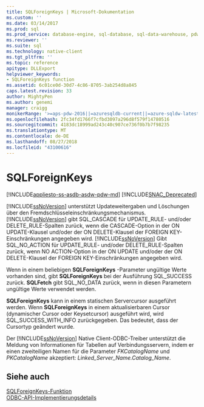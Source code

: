 ```yaml
---
title: SQLForeignKeys | Microsoft-Dokumentation
ms.custom: ''
ms.date: 03/14/2017
ms.prod: sql
ms.prod_service: database-engine, sql-database, sql-data-warehouse, pdw
ms.reviewer: ''
ms.suite: sql
ms.technology: native-client
ms.tgt_pltfrm: ''
ms.topic: reference
apitype: DLLExport
helpviewer_keywords:
- SQLForeignKeys function
ms.assetid: 6c01ce0d-30d7-4c86-8705-3ab254d8a845
caps.latest.revision: 33
author: MightyPen
ms.author: genemi
manager: craigg
monikerRange: '>=aps-pdw-2016||=azuresqldb-current||=azure-sqldw-latest||>=sql-server-2016||=sqlallproducts-allversions||>=sql-server-linux-2017||=azuresqldb-mi-current'
ms.openlocfilehash: 2fc34fd1766f7cfbd3097a296d8f579f14780516
ms.sourcegitcommit: 4183dc18999ad243c40c907ce736f0b7b7f98235
ms.translationtype: MT
ms.contentlocale: de-DE
ms.lasthandoff: 08/27/2018
ms.locfileid: "43100616"
---
```

# <a name="sqlforeignkeys"></a>SQLForeignKeys
[!INCLUDE[appliesto-ss-asdb-asdw-pdw-md](../../includes/appliesto-ss-asdb-asdw-pdw-md.md)]
[!INCLUDE[SNAC_Deprecated](../../includes/snac-deprecated.md)]

  [!INCLUDE[ssNoVersion](../../includes/ssnoversion-md.md)] unterstützt Updateweitergaben und Löschungen über den Fremdschlüsseleinschränkungsmechanismus. [!INCLUDE[ssNoVersion](../../includes/ssnoversion-md.md)] gibt SQL_CASCADE für UPDATE_RULE- und/oder DELETE_RULE-Spalten zurück, wenn die CASCADE-Option in der ON UPDATE-Klausel und/oder der ON DELETE-Klausel der FOREIGN KEY-Einschränkungen angegeben wird. [!INCLUDE[ssNoVersion](../../includes/ssnoversion-md.md)] Gibt SQL_NO_ACTION für UPDATE_RULE- und/oder DELETE_RULE-Spalten zurück, wenn NO ACTION-Option in der ON UPDATE und/oder der ON DELETE-Klausel der FOREIGN KEY-Einschränkungen angegeben wird.  
  
 Wenn in einem beliebigen **SQLForeignKeys** -Parameter ungültige Werte vorhanden sind, gibt **SQLForeignKeys** bei der Ausführung SQL_SUCCESS zurück. **SQLFetch** gibt SQL_NO_DATA zurück, wenn in diesen Parametern ungültige Werte verwendet werden.  
  
 **SQLForeignKeys** kann in einem statischen Servercursor ausgeführt werden. Wenn **SQLForeignKeys** in einem aktualisierbaren Cursor (dynamischer Cursor oder Keysetcursor) ausgeführt wird, wird SQL_SUCCESS_WITH_INFO zurückgegeben. Das bedeutet, dass der Cursortyp geändert wurde.  
  
 Der [!INCLUDE[ssNoVersion](../../includes/ssnoversion-md.md)] Native Client-ODBC-Treiber unterstützt die Meldung von Informationen für Tabellen auf Verbindungsservern, indem er einen zweiteiligen Namen für die Parameter *FKCatalogName* und *PKCatalogName* akzeptiert: *Linked_Server_Name.Catalog_Name*.  
  
## <a name="see-also"></a>Siehe auch  
 [SQLForeignKeys-Funktion](http://go.microsoft.com/fwlink/?LinkId=59344)   
 [ODBC-API-Implementierungsdetails](../../relational-databases/native-client-odbc-api/odbc-api-implementation-details.md)  
  
  
